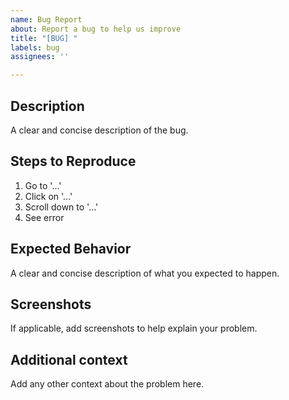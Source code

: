 ```yaml
---
name: Bug Report
about: Report a bug to help us improve
title: "[BUG] "
labels: bug
assignees: ''

---
```


## Description

A clear and concise description of the bug.

## Steps to Reproduce

1. Go to '...'
2. Click on '...'
3. Scroll down to '...'
4. See error

## Expected Behavior

A clear and concise description of what you expected to happen.

## Screenshots

If applicable, add screenshots to help explain your problem.

## Additional context

Add any other context about the problem here.
